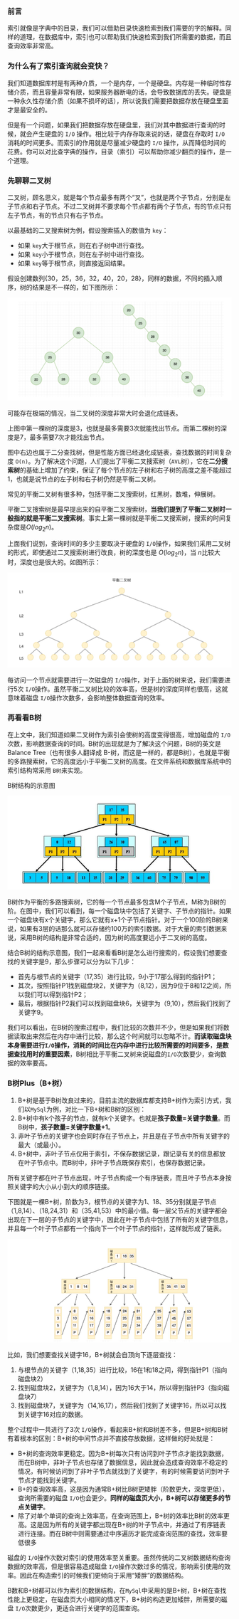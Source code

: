### 前言

索引就像是字典中的目录，我们可以借助目录快速检索到我们需要的字的解释。同样的道理，在数据库中，索引也可以帮助我们快速检索到我们所需要的数据，而且查询效率非常高。



### 为什么有了索引查询就会变快？

我们知道数据库村是有两种介质，一个是内存，一个是硬盘。内存是一种临时性存储介质，而且容量非常有限，如果服务器断电的话，会导致数据库的丢失。硬盘是一种永久性存储介质（如果不损坏的话），所以说我们需要把数据存放在硬盘里面才是最安全的。

但是有一个问题，如果我们把数据存放在硬盘里，我们对其中数据进行查询的时候，就会产生硬盘的 `I/O` 操作。相比较于内存存取来说的话，硬盘在存取时 `I/O` 消耗的时间更多。而索引的作用就是尽量减少硬盘的 `I/O` 操作，从而降低时间的花费。你可以对比查字典的操作，目录（索引）可以帮助你减少翻页的操作，是一个道理。



### 先聊聊二叉树

二叉树，顾名思义，就是每个节点最多有两个“叉”，也就是两个子节点，分别是左子节点和右子节点。不过二叉树并不要求每个节点都有两个子节点，有的节点只有左子节点，有的节点只有右子节点。

以最基础的二叉搜索树为例，假设搜索插入的数值为 `key`：

- 如果 `key`大于根节点，则在右子树中进行查找。
- 如果 `key`小于根节点，则在左子树中进行查找。
- 如果 `key`等于根节点，则直接返回结果。

假设创建数列{30，25，36，32，40，20，28}，同样的数据，不同的插入顺序，树的结果是不一样的，如下图所示：

![img](https://raw.githubusercontent.com/lqyspace/mypic/master/PicBed/202306092256477.png)

可能存在极端的情况，当二叉树的深度非常大时会退化成链表。

上图中第一棵树的深度是3，也就是最多需要3次就能找出节点。而第二棵树的深度是7，最多需要7次才能找出节点。

图中右边也属于二分查找树，但是性能方面已经退化成链表，查找数据的时间复杂度 `O(n)`。为了解决这个问题，人们提出了平衡二叉搜索树（`AVL`树），它在**二分搜索树**的基础上增加了约束，保证了每个节点的左子树和右子树的高度之差不能超过1，也就是说节点的左子树和右子树仍然是平衡二叉树。

常见的平衡二叉树有很多种，包括平衡二叉搜索树，红黑树，数堆，伸展树。

平衡二叉搜索树是最早提出来的自平衡二叉搜索树，**当我们提到了平衡二叉树时一般指的就是平衡二叉搜索树**。事实上第一棵树就是平衡二叉搜索树，搜索的时间复杂度是$O(log_2n)$。

上面我们说到，查询时间的多少主要取决于硬盘的 `I/O`操作，如果我们采用二叉树的形式，即使通过二叉搜索树进行改良，树的深度也是 $O(log_2n)$，当 $n$比较大时，深度也是很大的。如图所示：

![img](https://raw.githubusercontent.com/lqyspace/mypic/master/PicBed/202306092313388.png)

每访问一个节点就需要进行一次磁盘的 `I/O`操作，对于上面的树来说，我们需要进行5次 `I/O`操作。虽然平衡二叉树比较的效率高，但是树的深度同样也很高，这就意味着磁盘 `I/O`操作次数多，会影响整体数据查询的效率。



### 再看看B树

在上文中，我们知道如果二叉树作为索引会使树的高度变得很高，增加磁盘的 `I/O`次数，影响数据查询的时间。B树的出现就是为了解决这个问题，B树的英文是 Balance Tree（也有很多人翻译成 B-树，而这是一样的，都是B树），也就是平衡的多路搜索树，它的高度远小于平衡二叉树的高度。在文件系统和数据库系统中的索引结构常采用 `B树`来实现。

B树结构的示意图

![img](https://raw.githubusercontent.com/lqyspace/mypic/master/PicBed/202306100901960.png)

B树作为平衡的多路搜索树，它的每一个节点最多包含M个子节点，M称为B树的阶。在图中，我们可以看到，每一个磁盘块中包括了关键字、子节点的指针。如果一个磁盘块有x个关键字，那么它就有x+1个子节点指针。对于一个100阶的B树来说，如果有3层的话那么就可以存储约100万的索引数据。对于大量的索引数据来说，采用B树的结构是非常合适的，因为树的高度要远小于二叉树的高度。

结合B树的结构示意图，我们一起来看看B树是怎么进行搜索的，假设我们想要查找的关键字是9，那么步骤可以分为以下几步：

- 首先与根节点的关键字（17,35）进行比较，9小于17那么得到的指针P1；
- 其次，按照指针P1找到磁盘块2，关键字为（8,12），因为9位于8和12之间，所以我们可以得到指针P2；
- 最后，根据指针P2我们可以找到磁盘块6，关键字为（9,10），然后我们找到了关键字9。



我们可以看出，在B树的搜索过程中，我们比较的次数并不少，但是如果我们将数据读取出来然后在内存中进行比较，那么这个时间就可以忽略不计。**而读取磁盘块本身需要进行`I/O`操作，消耗的时间比在内存中进行比较所需要的时间要多**，**是数据查找用时的重要因素**，B树相比于平衡二叉树来说磁盘的`I/O`次数要少，查询数据的效率要高。



### B树Plus（B+树）

1. B+树是基于B树改良过来的，目前主流的数据库都支持B+树作为索引方式，我们以`MySql`为例，对比一下B+树和B树的区别：
2. B+树中有k个孩子的节点，就有k个关键字。也就是**孩子数量=关键字数量**。而B树中，**孩子数量=关键字数量+1**。
3. 非叶子节点的关键字也会同时存在子节点上，并且是在子节点中所有关键字的最大（或最小）。
4. B+树中，非叶子节点仅用于索引，不保存数据记录，跟记录有关的信息都放在叶子节点中。而B树中，非叶子节点既保存索引，也保存数据记录。

所有关键字都在叶子节点出现，叶子节点构成一个有序链表，而且叶子节点本身按照关键字的大小从小到大的顺序链接。

下图就是一棵B+树，阶数为3，根节点的关键字为1、18、35分别就是子节点（1,8,14）、（18,24,31）和（35,41,53）中的最小值。每一层父节点的关键字都会出现在下一层的子节点的关键字中，因此在叶子节点中包括了所有的关键字信息，并且每一个叶子节点都有一个指向下一个叶子节点的指针，这样就形成了链表。

![img](https://raw.githubusercontent.com/lqyspace/mypic/master/PicBed/202306101039484.png)

比如，我们想要查找关键字16，B+树就会自顶向下逐层查找：

1. 与根节点的关键字（1,18,35）进行比较，16在1和18之间，得到指针P1（指向磁盘块2）
2. 找到磁盘块2，关键字为（1,8,14），因为16大于14，所以得到指针P3（指向磁盘块7）
3. 找到磁盘块7，关键字为（14,16,17），然后我们找到了关键字16，所以可以找到关键字16对应的数据。



整个过程中一共进行了3次 `I/O`操作，看起来B+树和B树差不多，但是B+树和B树有着根本的区别：B+树的中间节点并不直接存放数据，这样做的好处就是：

- B+树的查询效率更稳定。因为B+树每次只有访问到叶子节点才能找到数据，而在B树中，非叶子节点也存储了数据信息，因此就会造成查询效率不稳定的情况，有时候访问到了非叶子节点就找到了关键字，有的时候需要访问到叶子节点才能找到关键字。
- B+的查询效率高，这是因为通常B+树比B树更矮胖（阶数更大，深度更低），查询所需要的磁盘 `I/O`也会更少。**同样的磁盘页大小，B+树可以存储更多的节点关键字**。
- 除了对单个单词的查询上效率高，在查询范围上，B+树的效率比B树的效率更高。这是因为所有的关键字都出现在B+树的叶子节点中，并通过了有序链表进行连接。而在B树中则需要通过中序遍历才能完成查询范围的查找，效率要低很多



磁盘的 `I/O`操作次数对索引的使用效率至关重要。虽然传统的二叉树数据结构查询数据的效率高，但是很容易造成磁盘 `I/O`操作次数过多的情况，影响索引使用的效率。因此在构造索引的时候我们更倾向于采用“矮胖”的数据结构。

B数和B+树都可以作为索引的数据结构，在`MySql`中采用的是B+树，B+树在查找性能上更稳定，在磁盘页大小相同的情况下，B+树的构造更加矮胖，所需要的磁盘 `I/O`次数更少，更适合进行关键字的范围查询。

































